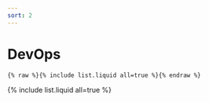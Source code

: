 ```yaml
---
sort: 2
---
```


# DevOps

```
{% raw %}{% include list.liquid all=true %}{% endraw %}
```
{% include list.liquid all=true %}